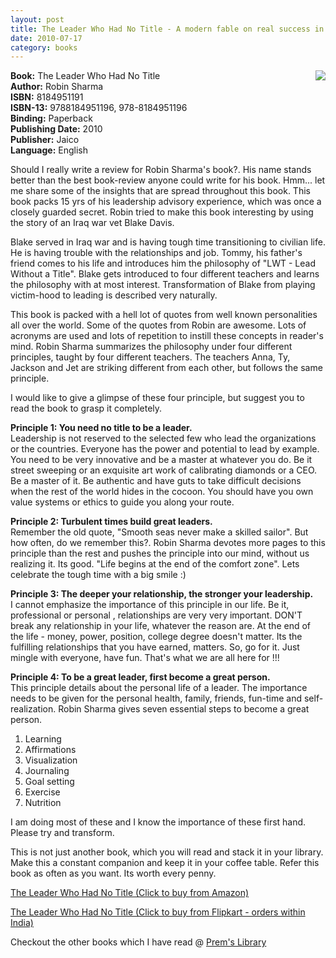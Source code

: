 ```yaml
---
layout: post
title: The Leader Who Had No Title - A modern fable on real success in business and in life
date: 2010-07-17
category: books
---
```


<img style="clear: right; float: right; margin-bottom: 1em; margin-left: 1em;" src="{{site.img-url}}/the-leader-who-had-no-title-robin-sharma.jpg"/>   

**Book:** The Leader Who Had No Title  
**Author:** Robin Sharma   
**ISBN:** 8184951191   
**ISBN-13:** 9788184951196, 978-8184951196   
**Binding:** Paperback   
**Publishing Date:** 2010   
**Publisher:** Jaico   
**Language:** English   
  
Should I really write a review for Robin Sharma's book?. His name stands better than the best book-review anyone could write for his book. Hmm... let me share some of the insights that are spread throughout this book. This book packs 15 yrs of his leadership advisory experience, which was once a closely guarded secret. Robin tried to make this book interesting by using the story of an Iraq war vet Blake Davis.  
  
Blake served in Iraq war and is having tough time transitioning to civilian life. He is having trouble with the relationships and job. Tommy, his father's friend comes to his life and introduces him the philosophy of "LWT - Lead Without a Title". Blake gets introduced to four different teachers and learns the philosophy with at most interest. Transformation of Blake from playing victim-hood to leading is described very naturally.   
  
This book is packed with a hell lot of quotes from well known personalities all over the world. Some of the quotes from Robin are awesome. Lots of acronyms are used and lots of repetition to instill these concepts in reader's mind. Robin Sharma summarizes the philosophy under four different principles, taught by four different teachers. The teachers Anna, Ty, Jackson and Jet are striking different from each other, but follows the same principle.  
  
I would like to give a glimpse of these four principle, but suggest you to read the book to grasp it completely.  
  
**Principle 1: You need no title to be a leader.**  
Leadership is not reserved to the selected few who lead the organizations or the countries. Everyone has the power and potential to lead by example. You need to be very innovative and be a master at whatever you do. Be it street sweeping or an exquisite art work of calibrating diamonds or a CEO. Be a master of it. Be authentic and have guts to take difficult decisions when the rest of the world hides in the cocoon. You should have you own value systems or ethics to guide you along your route.  
  
**Principle 2: Turbulent times build great leaders.**  
Remember the old quote, "Smooth seas never make a skilled sailor". But how often, do we remember this?. Robin Sharma devotes more pages to this principle than the rest and pushes the principle into our mind, without us realizing it. Its good. "Life begins at the end of the comfort zone". Lets celebrate the tough time with a big smile :)  
  
**Principle 3: The deeper your relationship, the stronger your leadership.**  
I cannot emphasize the importance of this principle in our life. Be it, professional or personal , relationships are very very important. DON'T break any relationship in your life, whatever the reason are. At the end of the life - money, power, position, college degree doesn't matter. Its the fulfilling relationships that you have earned, matters. So, go for it. Just mingle with everyone, have fun. That's what we are all here for !!!  
  
**Principle 4: To be a great leader, first become a great person.**  
This principle details about the personal life of a leader. The importance needs to be given for the personal health, family, friends, fun-time and self-realization. Robin Sharma gives seven essential steps to become a great person.  

1. Learning  
2. Affirmations  
3. Visualization  
4. Journaling  
5. Goal setting  
6. Exercise  
7. Nutrition  

I am doing most of these and I know the importance of these first hand. Please try and transform.  
  
This is not just another book, which you will read and stack it in your library. Make this a constant companion and keep it in your coffee table. Refer this book as often as you want. Its worth every penny.  
  
[The Leader Who Had No Title (Click to buy from Amazon)](http://www.amazon.com/Leader-Who-Had-No-Title/dp/1439109125?ie=UTF8&amp;tag=booiverea-20&amp;link_code=btl&amp;camp=213689&amp;creative=392969)  
  
[The Leader Who Had No Title (Click to buy from Flipkart - orders within India)](http://www.flipkart.com/affiliatehits?affid=INPremkblo&amp;isbn=8184951191)  

Checkout the other books which I have read @ [Prem's Library]({{site.url}}/category/books/)  

